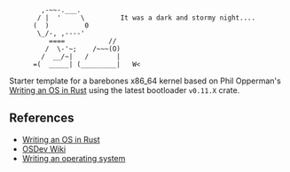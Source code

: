 ```
        ,-~~-.___.
       / |  '     \         It was a dark and stormy night....
      (  )         0
       \_/-, ,----'
          ====           //
         /  \-'~;    /~~~(O)
        /  __/~|   /       |
      =(  _____| (_________|   W<
```

Starter template for a barebones x86_64 kernel based on Phil Opperman's [Writing an OS in Rust](https://os.phil-opp.com/) using the latest bootloader `v0.11.X` crate.

## References

* [Writing an OS in Rust](https://os.phil-opp.com/)
* [OSDev Wiki](https://wiki.osdev.org/)
* [Writing an operating system](https://youtube.com/playlist?list=PL980gcR1LE3LBuWuSv2CL28HsfnpC4Qf7&si=zTz9Hnm_RdmKHbun)
